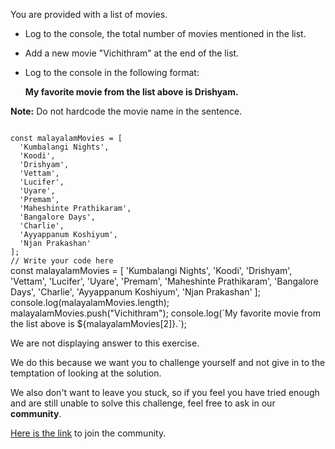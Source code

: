You are provided with a
list of movies.

- Log to the console, the
  total number of movies
  mentioned in the list.

- Add a new movie "Vichithram"
  at the end of the list.

- Log to the console in the following format:

  **My favorite movie from the list above is Drishyam.**

**Note:** Do not hardcode
the movie name in the sentence.

<codeblock language="javascript" type="exercise" testMode="fixedInput" showSolution="false">
<code>
const malayalamMovies = [
  'Kumbalangi Nights',
  'Koodi',
  'Drishyam',
  'Vettam',
  'Lucifer',
  'Uyare',
  'Premam',
  'Maheshinte Prathikaram',
  'Bangalore Days',
  'Charlie',
  'Ayyappanum Koshiyum',
  'Njan Prakashan'
];
// Write your code here
</code>
<solution>
const malayalamMovies = [
  'Kumbalangi Nights',
  'Koodi',
  'Drishyam',
  'Vettam',
  'Lucifer',
  'Uyare',
  'Premam',
  'Maheshinte Prathikaram',
  'Bangalore Days',
  'Charlie',
  'Ayyappanum Koshiyum',
  'Njan Prakashan'
];
console.log(malayalamMovies.length);
malayalamMovies.push("Vichithram");
console.log(`My favorite movie from the list above is ${malayalamMovies[2]}.`);
</solution>
</codeblock>

We are not displaying answer to this exercise.

We do this because we want you to challenge yourself
and
not give in to the temptation of looking at the solution.

We also don't want to leave you stuck, so if you feel
you have tried enough and are still unable to solve
this challenge, feel free to ask in our **community**.

[Here is the link](https://join.slack.com/t/bigbinaryacademy/shared_invite/zt-2d8ias5ud-ywkjF1xRyV9Nbne1_sGQag) to join the community.
